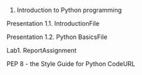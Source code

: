 1. Introduction to Python programming
   
  Presentation 1.1. IntroductionFile

  Presentation 1.2. Python BasicsFile

  Lab1. ReportAssignment

PEP 8 - the Style Guide for Python CodeURL
